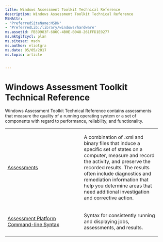 ```yaml
---
title: Windows Assessment Toolkit Technical Reference
description: Windows Assessment Toolkit Technical Reference
MSHAttr:
- 'PreferredSiteName:MSDN'
- 'PreferredLib:/library/windows/hardware'
ms.assetid: FB39983F-686C-4B0E-B048-261FFD1E0277
ms.mktglfcycl: plan
ms.sitesec: msdn
ms.author: eliotgra
ms.date: 05/05/2017
ms.topic: article


---
```


# Windows Assessment Toolkit Technical Reference


Windows Assessment Toolkit Technical Reference contains assessments that measure the quality of a running operating system or a set of components with regard to performance, reliability, and functionality.

<table>
<colgroup>
<col width="50%" />
<col width="50%" />
</colgroup>
<tbody>
<tr class="odd">
<td><p><a href="assessments.md" data-raw-source="[Assessments](assessments.md)">Assessments</a></p></td>
<td><p>A combination of .xml and binary files that induce a specific set of states on a computer, measure and record the activity, and preserve the recorded results. The results often include diagnostics and remediation information that help you determine areas that need additional investigation and corrective action.</p></td>
</tr>
<tr class="even">
<td><p><a href="assessment-platform-command-line-syntax.md" data-raw-source="[Assessment Platform Command-line Syntax](assessment-platform-command-line-syntax.md)">Assessment Platform Command-line Syntax</a></p></td>
<td><p>Syntax for consistently running and displaying jobs, assessments, and results.</p></td>
</tr>
</tbody>
</table>

 

 

 






